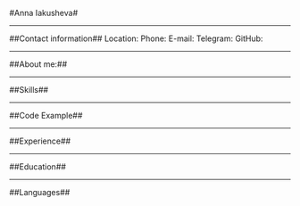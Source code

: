 #Anna Iakusheva#
*******
##Contact information##
Location:
Phone:
E-mail:
Telegram:
GitHub:
*******
##About me:##
*******
##Skills##
******
##Code Example##
******
##Experience##
*******
##Education##
******
##Languages##